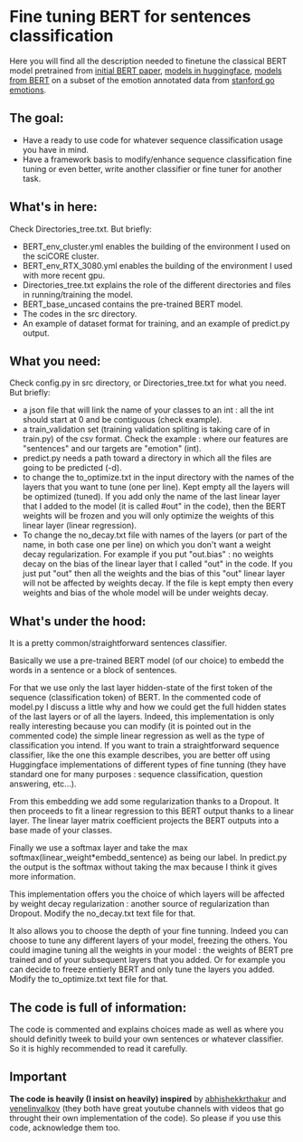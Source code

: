 # Fine tuning BERT for sentences classification

Here you will find all the description needed to finetune the classical BERT model pretrained from [initial BERT paper](https://arxiv.org/pdf/1810), [models in huggingface](https://huggingface.co/models), [models from BERT](https://github.com/google-research/bert) on a subset of the emotion annotated data from [stanford go emotions](https://github.com/google-research/google-research/tree/master/goemotions).


## The goal:
- Have a ready to use code for whatever sequence classification usage you have in mind.
- Have a framework basis to modify/enhance sequence classification fine tuning or even better, write another classifier or fine tuner for another task. 


## What's in here:
Check Directories_tree.txt. But briefly:
- BERT_env_cluster.yml enables the building of the environment I used on the sciCORE cluster. 
- BERT_env_RTX_3080.yml enables the building of the environment I used with more recent gpu.
- Directories_tree.txt explains the role of the different directories and files in running/training the model.
- BERT_base_uncased contains the pre-trained BERT model.
- The codes in the src directory.
- An example of dataset format for training, and an example of predict.py output.


## What you need:
Check config.py in src directory, or Directories_tree.txt for what you need. But briefly:
- a json file that will link the name of your classes to an int : all the int should start at 0 and be contiguous (check example).
- a train_validation set (training validation spliting is taking care of in train.py) of the csv format. Check the example : where our features are "sentences" and our targets are "emotion" (int).
- predict.py needs a path toward a directory in which all the files are going to be predicted (-d).
- to change the to_optimize.txt in the input directory with the names of the layers that you want to tune (one per line). Kept empty all the layers will be optimized (tuned). If you add only the name of the last linear layer that I added to the model (it is called #out" in the code), then the BERT weights will be frozen and you will only optimize the weights of this linear layer (linear regression).
- To change the no_decay.txt file with names of the layers (or part of the name, in both case one per line) on which you don't want a weight decay regularization. For example if you put "out.bias" : no weights decay on the bias of the linear layer that I called "out" in the code. If you just put "out" then all the weights and the bias of this "out" linear layer will not be affected by weights decay. If the file is kept empty then every weights and bias of the whole model will be under weights decay. 


## What's under the hood:
It is a pretty common/straightforward sentences classifier.

Basically we use a pre-trained BERT model (of our choice) to embedd the words in a sentence or a block of sentences.

For that we use only the last layer hidden-state of the first token of the sequence (classification token) of BERT. In the commented code of model.py I discuss a little why and how we could get the full hidden states of the last layers or of all the layers. Indeed, this implementation is only really interesting because you can modify (it is pointed out in the commented code) the simple linear regression as well as the type of classification you intend. If you want to train a straightforward sequence classifier, like the one this example describes, you are better off using Huggingface implementations of different types of fine tunning (they have standard one for many purposes : sequence classification, question answering, etc...).

From this embedding we add some regularization thanks to a Dropout. It then proceeds to fit a linear regression to this BERT output thanks to a linear layer. The linear layer matrix coefficient projects the BERT outputs into a base made of your classes.

Finally we use a softmax layer and take the max softmax(linear_weight\*embedd_sentence) as being our label. In predict.py the output is the softmax without taking the max because I think it gives more information.

This implementation offers you the choice of which layers will be affected by weight decay regularization : another source of regularization than Dropout. Modify the no_decay.txt text file for that.

It also allows you to choose the depth of your fine tunning. Indeed you can choose to tune any different layers of your model, freezing the others. You could imagine tuning all the weights in your model : the weights of BERT pre trained and of your subsequent layers that you added. Or for example you can decide to freeze entierly BERT and only tune the layers you added. Modify the to_optimize.txt text file for that. 

## The code is full of information:
The code is commented and explains choices made as well as where you should definitly tweek to build your own sentences or whatever classifier. So it is highly recommended to read it carefully.

## Important
**The code is heavily (I insist on heavily) inspired** by [abhishekkrthakur](https://github.com/abhishekkrthakur/bert-sentiment/) and [venelinvalkov](https://github.com/curiousily/Getting-Things-Done-with-Pytorch/blob/master/08.sentiment-analysis-with-bert.ipynb) (they both have great youtube channels with videos that go throught their own implementation of the code). So please if you use this code, acknowledge them too.
